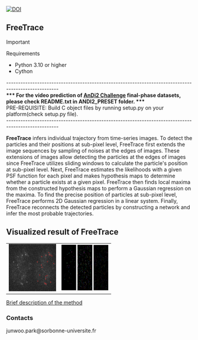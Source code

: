 [![DOI](https://zenodo.org/badge/DOI/10.5281/zenodo.13336251.svg)](https://doi.org/10.5281/zenodo.13336251)
## FreeTrace

> [!IMPORTANT]  
> Requirements </br>
> - Python 3.10 or higher</br>
> - Cython</br>

---------------------------------------------------------------------------------------------------- </br>
<b>*** For the video prediction of [AnDi2 Challenge](http://andi-challenge.org/challenge-2024/#andi2seminar) final-phase datasets, please check README.txt in ANDI2_PRESET folder. ***</b></br>
PRE-REQUISITE: Build C object files by running setup.py on your platform(check setup.py file).</br>
---------------------------------------------------------------------------------------------------- </br>

<b>FreeTrace</b> infers individual trajectory from time-series images. To detect the particles and their positions at sub-pixel level, FreeTrace first extends the image sequences by sampling of noises at the edges of images. These extensions of images allow detecting the particles at the edges of images since FreeTrace utilizes sliding windows to calculate the particle's position at sub-pixel level. Next, FreeTrace estimates the likelihoods with a given PSF function for each pixel and makes hypothesis maps to determine whether a particle exists at a given pixel. FreeTrace then finds local maxima from the constructed hypothesis maps to perform a Gaussian regression on the maxima. To find the precise position of particles at sub-pixel level, FreeTrace performs 2D Gaussian regression in a linear system. Finally, FreeTrace reconnects the detected particles by constructing a network and infer the most probable trajectories.

<h2>Visualized result of FreeTrace</h2>
<table border="0"> 
        <tr> 
            <td><img src="https://github.com/JunwooParkSaribu/FreeTrace/blob/main/tmps/result0.png" width="128" height="128"></td> 
            <td><img src="https://github.com/JunwooParkSaribu/FreeTrace/blob/main/tmps/result1.png" width="128" height="128"></td> 
        </tr> 
</table>

[Brief description of the method](https://github.com/JunwooParkSaribu/FreeTrace/blob/main/tmps/method_description.pdf)</br>

<h3> Contacts </h3>
junwoo.park@sorbonne-universite.fr<br>
